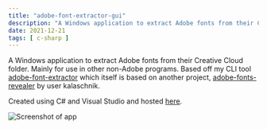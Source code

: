 ```yaml
---
title: "adobe-font-extractor-gui"
description: "A Windows application to extract Adobe fonts from their Creative Cloud folder."
date: 2021-12-21
tags: [ c-sharp ]
---
```

A Windows application to extract Adobe fonts from their Creative Cloud folder. Mainly for use in other non-Adobe programs. Based off my CLI tool [adobe-font-extractor](https://github.com/bustinbung/adobe-font-extractor) which itself is based on another project, [adobe-fonts-revealer](https://github.com/Kalaschnik/adobe-fonts-revealer) by user kalaschnik.

Created using C# and Visual Studio and hosted [here](https://github.com/bustinbung/adobe_font_extractor_gui).

![Screenshot of app](https://camo.githubusercontent.com/34d41049b44c81fe5bf2fda00fb07fefcbd892911322475bcc5fd76af144c8f8/68747470733a2f2f692e6962622e636f2f4c524c67467a432f323032312d31322d32312d30332d34392d33372d41646f62652d466f6e742d457874726163746f722e706e67)